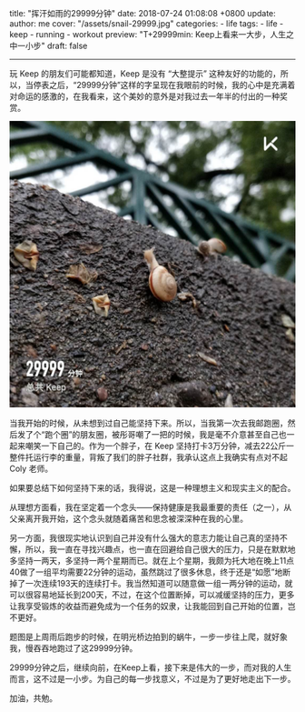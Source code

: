 title: "挥汗如雨的29999分钟"
date: 2018-07-24 01:08:08 +0800
update:
author: me
cover: "/assets/snail-29999.jpg"
categories:
    - life
tags:
    - life
    - keep
    - running
    - workout
preview: "T+29999min: Keep上看来一大步，人生之中一小步"
draft: false

---

玩 Keep 的朋友们可能都知道，Keep 是没有 “大整提示” 这种友好的功能的，所以，当停表之后，“29999分钟”这样的字呈现在我眼前的时候，我的心中是充满着对命运的感激的，在我看来，这个美妙的意外是对我过去一年半的付出的一种奖赏。

![我的第29999分钟](/assets/snail-29999.jpg)

当我开始的时候，从未想到过自己能坚持下来。所以，当我第一次去我邮跑圈，然后发了个“跑个圈”的朋友圈，被彤哥嘲了一把的时候，我是毫不介意甚至自己也一起来嘲笑一下自己的。作为一个胖子，在 Keep 坚持打卡3万分钟，减去22公斤一整件托运行李的重量，背叛了我们的胖子社群，我承认这点上我确实有点对不起 Coly 老师。

如果要总结下如何坚持下来的话，我得说，这是一种理想主义和现实主义的配合。

从理想方面看，我在坚定着一个念头——保持健康是我最重要的责任（之一），从父亲离开我开始，这个念头就随着痛苦和思念被深深种在我的心里。

另一方面，我很现实地认识到自己并没有什么强大的意志力能让自己真的坚持不懈，所以，我一直在寻找兴趣点，也一直在回避给自己很大的压力，只是在默默地多坚持一两天，多坚持一两个星期而已。就在上个星期，我颇为托大地在晚上11点40做了一组平均需要22分钟的运动，虽然跳过了很多休息，终于还是“如愿”地断掉了一次连续193天的连续打卡。我当然知道可以随意做一组一两分钟的运动，就可以很容易地延长到200天，不过，在这个位置断掉，可以减缓坚持的压力，更多让我享受锻炼的收益而避免成为一个任务的奴隶，让我能回到自己开始的位置，岂不更好。

题图是上周雨后跑步的时候，在明光桥边拍到的蜗牛，一步一步往上爬，就好象我，慢吞吞地跑过了这29999分钟。

29999分钟之后，继续向前，在Keep上看，接下来是伟大的一步，而对我的人生而言，这不过是一小步。为自己的每一步找意义，不过是为了更好地走出下一步。

加油，共勉。
